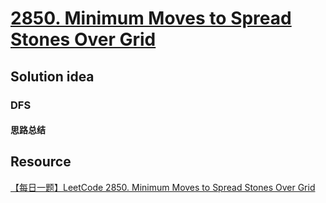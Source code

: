 # [2850. Minimum Moves to Spread Stones Over Grid](https://leetcode.com/problems/minimum-moves-to-spread-stones-over-grid/description/)

## Solution idea
### DFS
#### 思路总结

## Resource
[【每日一题】LeetCode 2850. Minimum Moves to Spread Stones Over Grid](https://www.youtube.com/watch?v=m-b1aN_s-3w&list=PLwdV8xC1EWHrtgsYCcDTXIMVaHSlsnLzL&index=1&ab_channel=HuifengGuan)